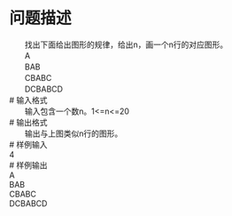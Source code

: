 <div id="pcont1" style="margin-top:20px; display:block;">

# 问题描述

<div class="pdcont">　　找出下面给出图形的规律，给出n，画一个n行的对应图形。<br/>
　　A<br/>
　　BAB<br/>
　　CBABC<br/>
　　DCBABCD</div>
# 输入格式

<div class="pdcont">　　输入包含一个数n。1&lt;=n&lt;=20</div>
# 输出格式

<div class="pdcont">　　输出与上图类似n行的图形。</div>
# 样例输入

<div class="pddata">4</div>
# 样例输出

<div class="pddata">A<br/>
BAB<br/>
CBABC<br/>
DCBABCD</div>

</div>